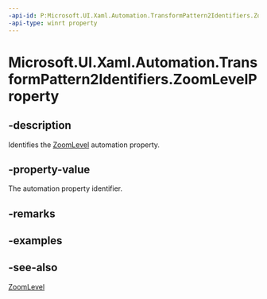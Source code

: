 ```yaml
---
-api-id: P:Microsoft.UI.Xaml.Automation.TransformPattern2Identifiers.ZoomLevelProperty
-api-type: winrt property
---
```


<!-- Property syntax
public Windows.UI.Xaml.Automation.AutomationProperty ZoomLevelProperty { get; }
-->

# Microsoft.UI.Xaml.Automation.TransformPattern2Identifiers.ZoomLevelProperty

## -description
Identifies the [ZoomLevel](../microsoft.ui.xaml.automation.provider/itransformprovider2_zoomlevel.md) automation property.

## -property-value
The automation property identifier.

## -remarks

## -examples

## -see-also
[ZoomLevel](../microsoft.ui.xaml.automation.provider/itransformprovider2_zoomlevel.md)
